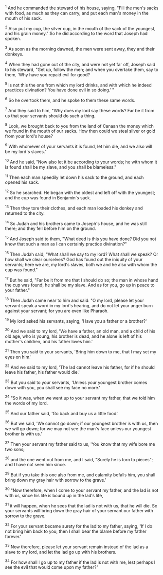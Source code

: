 <sup>1</sup> 
And he commanded the steward of his house, saying, "Fill the men's sacks with food, as much as they can carry, and put each man's money in the mouth of his sack. 

<sup>2</sup> 
Also put my cup, the silver cup, in the mouth of the sack of the youngest, and his grain money." So he did according to the word that Joseph had spoken. 

<sup>3</sup> 
As soon as the morning dawned, the men were sent away, they and their donkeys. 

<sup>4</sup> 
When they had gone out of the city, and were not yet far off, Joseph said to his steward, "Get up, follow the men; and when you overtake them, say to them, 'Why have you repaid evil for good? 

<sup>5</sup> 
Is not this the one from which my lord drinks, and with which he indeed practices divination? You have done evil in so doing.' " 

<sup>6</sup> 
So he overtook them, and he spoke to them these same words. 

<sup>7</sup> 
And they said to him, "Why does my lord say these words? Far be it from us that your servants should do such a thing. 

<sup>8</sup> 
Look, we brought back to you from the land of Canaan the money which we found in the mouth of our sacks. How then could we steal silver or gold from your lord's house? 

<sup>9</sup> 
With whomever of your servants it is found, let him die, and we also will be my lord's slaves." 

<sup>10</sup> 
And he said, "Now also let it be according to your words; he with whom it is found shall be my slave, and you shall be blameless." 

<sup>11</sup> 
Then each man speedily let down his sack to the ground, and each opened his sack. 

<sup>12</sup> 
So he searched. He began with the oldest and left off with the youngest; and the cup was found in Benjamin's sack. 

<sup>13</sup> 
Then they tore their clothes, and each man loaded his donkey and returned to the city. 

<sup>14</sup> 
So Judah and his brothers came to Joseph's house, and he was still there; and they fell before him on the ground. 

<sup>15</sup> 
And Joseph said to them, "What deed is this you have done? Did you not know that such a man as I can certainly practice divination?" 

<sup>16</sup> 
Then Judah said, "What shall we say to my lord? What shall we speak? Or how shall we clear ourselves? God has found out the iniquity of your servants; here we are, my lord's slaves, both we and he also with whom the cup was found." 

<sup>17</sup> 
But he said, "Far be it from me that I should do so; the man in whose hand the cup was found, he shall be my slave. And as for you, go up in peace to your father." 

<sup>18</sup> 
Then Judah came near to him and said: "O my lord, please let your servant speak a word in my lord's hearing, and do not let your anger burn against your servant; for you are even like Pharaoh. 

<sup>19</sup> 
My lord asked his servants, saying, 'Have you a father or a brother?' 

<sup>20</sup> 
And we said to my lord, 'We have a father, an old man, and a child of his old age, who is young; his brother is dead, and he alone is left of his mother's children, and his father loves him.' 

<sup>21</sup> 
Then you said to your servants, 'Bring him down to me, that I may set my eyes on him.' 

<sup>22</sup> 
And we said to my lord, 'The lad cannot leave his father, for if he should leave his father, his father would die.' 

<sup>23</sup> 
But you said to your servants, 'Unless your youngest brother comes down with you, you shall see my face no more.' 

<sup>24</sup> 
"So it was, when we went up to your servant my father, that we told him the words of my lord. 

<sup>25</sup> 
And our father said, 'Go back and buy us a little food.' 

<sup>26</sup> 
But we said, 'We cannot go down; if our youngest brother is with us, then we will go down; for we may not see the man's face unless our youngest brother is with us.' 

<sup>27</sup> 
Then your servant my father said to us, 'You know that my wife bore me two sons; 

<sup>28</sup> 
and the one went out from me, and I said, "Surely he is torn to pieces"; and I have not seen him since. 

<sup>29</sup> 
But if you take this one also from me, and calamity befalls him, you shall bring down my gray hair with sorrow to the grave.' 

<sup>30</sup> 
"Now therefore, when I come to your servant my father, and the lad is not with us, since his life is bound up in the lad's life, 

<sup>31</sup> 
it will happen, when he sees that the lad is not with us, that he will die. So your servants will bring down the gray hair of your servant our father with sorrow to the grave. 

<sup>32</sup> 
For your servant became surety for the lad to my father, saying, 'If I do not bring him back to you, then I shall bear the blame before my father forever.' 

<sup>33</sup> 
Now therefore, please let your servant remain instead of the lad as a slave to my lord, and let the lad go up with his brothers. 

<sup>34</sup> 
For how shall I go up to my father if the lad is not with me, lest perhaps I see the evil that would come upon my father?"